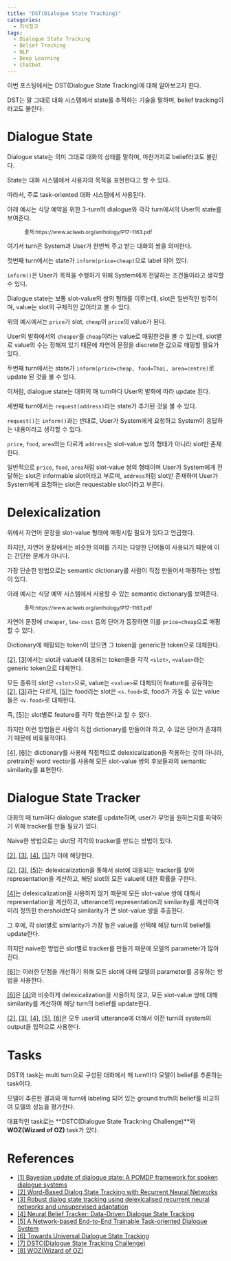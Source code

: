 ```yaml
---
title: "DST(Dialogue State Tracking)"
categories:
  - 지식창고
tags:
  - Dialogue State Tracking
  - Belief Tracking
  - NLP
  - Deep Learning
  - Chatbot
---
```


이번 포스팅에서는 DST(Dialogue State Tracking)에 대해 알아보고자 한다.

DST는 말 그대로 대화 시스템에서 state를 추적하는 기술을 말하며, belief tracking이라고도 불린다.



# Dialogue State

Dialogue state는 의미 그대로 대화의 상태를 말하며, 마찬가지로 belief라고도 불린다.

State는 대화 시스템에서 사용자의 목적을 표현한다고 할 수 있다.

따라서, 주로 task-oriented 대화 시스템에서 사용된다.

아래 예시는 식당 예약을 위한 3-turn의 dialogue와 각각 turn에서의 User의 state를 보여준다.

<figure class="align-center" style="width:600px">
  <img src="{{ site.url }}{{ site.baseurl }}/assets/images/post31/dst1.png" alt="">
  <figcaption style="font-size:12px">출처:https://www.aclweb.org/anthology/P17-1163.pdf</figcaption>
</figure> 

여기서 turn은 System과 User가 한번씩 주고 받는 대화의 쌍을 의미한다.

첫번째 turn에서는 state가 `inform(price=cheap)`으로 label 되어 있다.

`inform()`은 User가 목적을 수행하기 위해 System에게 전달하는 조건들이라고 생각할 수 있다.

Dialogue state는 보통 slot-value의 쌍의 형태를 이루는데, slot은 일반적인 범주이며, value는 slot의 구체적인 값이라고 볼 수 있다.

위의 예시에서는 `price`가 slot, `cheap`이 `price`의 value가 된다.

User의 발화에서의 `cheaper`를 `cheap`이라는 value로 매핑한것을 볼 수 있는데, slot별로 value의 수는 정해져 있기 때문에 자연어 문장을 discrete한 값으로 매핑할 필요가 있다.

두번째 turn에서는 state가 `inform(price=cheap, food=Thai, area=centre)`로 update 된 것을 볼 수 있다.

이처럼, dialogue state는 대화의 매 turn마다 User의 발화에 따라 update 된다.

세번째 turn에서는 `request(address)`라는 state가 추가된 것을 볼 수 있다.

`request()`는 `inform()`과는 반대로, User가 System에게 요청하고 System이 응답하는 내용이라고 생각할 수 있다.

`price`, `food`, `area`와는 다르게 `address`는 slot-value 쌍의 형태가 아니라 slot만 존재한다.

일반적으로 `price`, `food`, `area`처럼 slot-value 쌍의 형태이며 User가 System에게 전달하는 slot은 informable slot이라고 부르며, `address`처럼 slot만 존재하며 User가 System에게 요청하는 slot은 requestable slot이라고 부른다.



# Delexicalization

위에서 자연어 문장을 slot-value 형태에 매핑시킬 필요가 있다고 언급했다.

하지만, 자연어 문장에서는 비슷한 의미를 가지는 다양한 단어들이 사용되기 때문에 이는 간단한 문제가 아니다.

가장 단순한 방법으로는 semantic dictionary를 사람이 직접 만들어서 매핑하는 방법이 있다.

아래 예시는 식당 예약 시스템에서 사용할 수 있는 semantic dictionary를 보여준다.

<figure class="align-center" style="width:600px">
  <img src="{{ site.url }}{{ site.baseurl }}/assets/images/post31/dst2.png" alt="">
  <figcaption style="font-size:12px">출처:https://www.aclweb.org/anthology/P17-1163.pdf</figcaption>
</figure> 

자연어 문장에 `cheaper`, `low-cost` 등의 단어가 등장하면 이를 `price=cheap`으로 매핑할 수 있다.

Dictionary에 매핑되는 token이 있으면 그 token을 generic한 token으로 대체한다.

[[2]](https://www.aclweb.org/anthology/W14-4340/), [[3]](https://ieeexplore.ieee.org/abstract/document/7078601)에서는 slot과 value에 대응되는 token들을 각각 `<slot>`, `<value>`라는 generic token으로 대체한다.

모든 종류의 slot은 `<slot>`으로, value는 `<value>`로 대체되어 feature를 공유하는 [[2]](https://www.aclweb.org/anthology/W14-4340/), [[3]](https://ieeexplore.ieee.org/abstract/document/7078601)과는 다르게, [[5]](https://arxiv.org/abs/1604.04562)는 food라는 slot은 `<s.food>`로, food가 가질 수 있는 value들은 `<v.food>`로 대체한다.

즉, [[5]](https://arxiv.org/abs/1604.04562)는 slot별로 feature를 각각 학습한다고 할 수 있다.

하지만 이런 방법들은 사람이 직접 dictionary를 만들어야 하고, 수 많은 단어가 존재하기 때문에 비효율적이다.

[[4]](https://www.aclweb.org/anthology/P17-1163/), [[6]](https://www.aclweb.org/anthology/D18-1299/)는 dictionary를 사용해 직접적으로 delexicalization을 적용하는 것이 아니라, pretrain된 word vector를 사용해 모든 slot-value 쌍의 후보들과의 semantic similarity를 표현한다.



# Dialogue State Tracker

대화의 매 turn마다 dialogue state를 update하며, user가 무엇을 원하는지를 파악하기 위해 tracker를 만들 필요가 있다.

Naive한 방법으로는 slot당 각각의 tracker를 만드는 방법이 있다.

[[2]](https://www.aclweb.org/anthology/W14-4340/), [[3]](https://ieeexplore.ieee.org/abstract/document/7078601), [[4]](https://www.aclweb.org/anthology/P17-1163/), [[5]](https://arxiv.org/abs/1604.04562)가 이에 해당한다.

[[2]](https://www.aclweb.org/anthology/W14-4340/), [[3]](https://ieeexplore.ieee.org/abstract/document/7078601), [[5]](https://arxiv.org/abs/1604.04562)는 delexicalization을 통해서 slot에 대응되는 tracker를 찾아 representation을 계산하고, 해당 slot의 모든 value에 대한 확률을 구한다.

[[4]](https://www.aclweb.org/anthology/P17-1163/)는 delexicalization을 사용하지 않기 때문에 모든 slot-value 쌍에 대해서 representation을 계산하고, utterance의 representation과 similarity를 계산하여 미리 정의한 thershold보다 similarity가 큰 slot-value 쌍을 추출한다.

그 후에, 각 slot별로 similarity가 가장 높은 value를 선택해 해당 turn의 belief를 update한다.

하지만 naive한 방법은 slot별로 tracker를 만들기 때문에 모델의 parameter가 많아진다.

[[6]](https://www.aclweb.org/anthology/D18-1299/)는 이러한 단점을 개선하기 위해 모든 slot에 대해 모델의 parameter를 공유하는 방법을 사용한다.

[[6]](https://www.aclweb.org/anthology/D18-1299/)은 [[4]](https://www.aclweb.org/anthology/P17-1163/)와 비슷하게 delexicalization을 사용하지 않고, 모든 slot-value 쌍에 대해 similarity를 계산하여 해당 turn의 belief를 update한다.

[[2]](https://www.aclweb.org/anthology/W14-4340/), [[3]](https://ieeexplore.ieee.org/abstract/document/7078601), [[4]](https://www.aclweb.org/anthology/P17-1163/), [[5]](https://arxiv.org/abs/1604.04562), [[6]](https://www.aclweb.org/anthology/D18-1299/)은 모두 user의 utterance에 더해서 이전 turn의 system의 output을 입력으로 사용한다.



# Tasks

DST의 task는 multi turn으로 구성된 대화에서 매 turn마다 모델이 belief를 추론하는 task이다.

모델이 추론한 결과와 매 turn에 labeling 되어 있는 ground truth의 belief를 비교하여 모델의 성능을 평가한다.

대표적인 task로는 **DSTC(Dialogue State Trackning Challenge)**와 **WOZ(Wizard of OZ)** task가 있다.



# References

* [[1] Bayesian update of dialogue state: A POMDP framework for spoken dialogue systems](https://www.sciencedirect.com/science/article/pii/S0885230809000497)
* [[2] Word-Based Dialog State Tracking with Recurrent Neural Networks](https://www.aclweb.org/anthology/W14-4340/)
* [[3] Robust dialog state tracking using delexicalised recurrent neural networks and unsupervised adaptation](https://ieeexplore.ieee.org/abstract/document/7078601)
* [[4] Neural Belief Tracker: Data-Driven Dialogue State Tracking](https://www.aclweb.org/anthology/P17-1163/)
* [[5] A Network-based End-to-End Trainable Task-oriented Dialogue System](https://arxiv.org/abs/1604.04562)
* [[6] Towards Universal Dialogue State Tracking](https://www.aclweb.org/anthology/D18-1299/)
* [[7] DSTC(Dialogue State Tracking Challenge)](http://camdial.org/~mh521/dstc)
* [[8] WOZ(Wizard of OZ)](https://github.com/budzianowski/multiwoz/tree/master/data)

